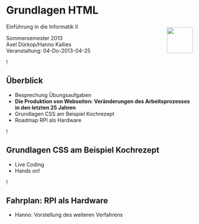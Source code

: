 # Grundlagen HTML #

<img style="padding-top: 10px; float: right" width="70" src="../images/Raspberry_Pi_Logo_4.png" alt="" />

Einführung in die Informatik II

Sommersemester 2013  
Axel Dürkop/Hanno Kallies<br>
Veranstaltung: 04-Do-2013-04-25

!

## Überblick ##

* Besprechung Übungsaufgaben
* **Die Produktion von Webseiten: Veränderungen des Arbeitsprozesses in den letzten 25 Jahren**
* Grundlagen CSS am Beispiel Kochrezept
* Roadmap RPI als Hardware

!

## Grundlagen CSS am Beispiel Kochrezept

* Live Coding
* Hands on!

!

## Fahrplan: RPI als Hardware

* Hanno: Vorstellung des weiteren Verfahrens
